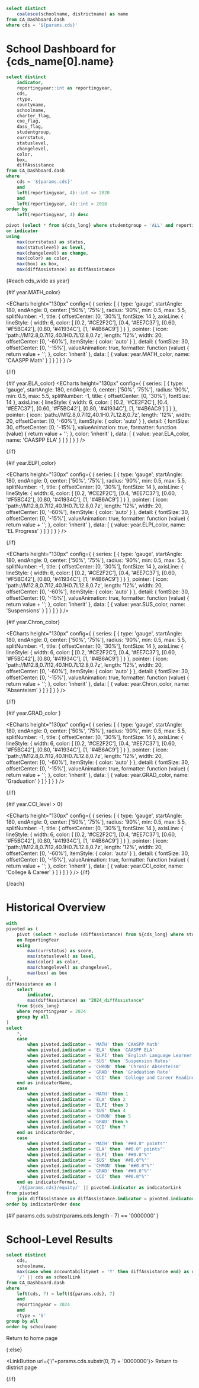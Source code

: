 ```sql cds_name
select distinct
    coalesce(schoolname, districtname) as name
from CA_Dashboard.dash
where cds = '${params.cds}'
```

# School Dashboard for {cds_name[0].name}


```sql cds_long
select distinct
    indicator,
    reportingyear::int as reportingyear,
    cds,
    rtype,
    countyname,
    schoolname,
    charter_flag,
    coe_flag,
    dass_flag,
    studentgroup,
    currstatus,
    statuslevel,
    changelevel,
    color,
    box,
    diffAssistance
from CA_Dashboard.dash
where 
    cds = '${params.cds}'
    and
    left(reportingyear, 4)::int <> 2020
    and
    left(reportingyear, 4)::int > 2018
order by
    left(reportingyear, 4) desc
```

```sql cds_wide
pivot (select * from ${cds_long} where studentgroup = 'ALL' and reportingyear = 2024)
on indicator
using
    max(currstatus) as status,
    max(statuslevel) as level,
    max(changelevel) as change,
    max(color) as color,
    max(box) as box,
    max(diffAssistance) as diffAssistance
```

{#each cds_wide as year}

<Grid cols=6>

{#if year.MATH_color}

<ECharts height="130px" config={
    {
    series: [
        {
        type: 'gauge',
        startAngle: 180,
        endAngle: 0,
        center: ['50%', '75%'],
        radius: '90%',
        min: 0.5,
        max: 5.5,
        splitNumber: -1,
        title: {
            offsetCenter: [0, '30%'],
            fontSize: 14
        },
        axisLine: {
            lineStyle: {
            width: 6,
            color: [
                [0.2, '#CE2F2C'],
                [0.4, '#EE7C37'],
                [0.60, '#F5BC42'],
                [0.80, '#41934C'],
                [1, '#4B6AC9']
            ]
            }
        },
        pointer: {
            icon: 'path://M12.8,0.7l12,40.1H0.7L12.8,0.7z',
            length: '12%',
            width: 20,
            offsetCenter: [0, '-60%'],
            itemStyle: {
            color: 'auto'
            }
        },
        detail: {
            fontSize: 30,
            offsetCenter: [0, '-15%'],
            valueAnimation: true,
            formatter: function (value) {
            return value + '';
            },
            color: 'inherit'
        },
        data: [
            {
            value: year.MATH_color,
            name: 'CAASPP Math' 
            }
        ]
        }
    ]
    }
}
/>

{/if}

{#if year.ELA_color}
<ECharts height="130px" config={
    {
    series: [
        {
        type: 'gauge',
        startAngle: 180,
        endAngle: 0,
        center: ['50%', '75%'],
        radius: '90%',
        min: 0.5,
        max: 5.5,
        splitNumber: -1,
        title: {
            offsetCenter: [0, '30%'],
            fontSize: 14
        },
        axisLine: {
            lineStyle: {
            width: 6,
            color: [
                [0.2, '#CE2F2C'],
                [0.4, '#EE7C37'],
                [0.60, '#F5BC42'],
                [0.80, '#41934C'],
                [1, '#4B6AC9']
            ]
            }
        },
        pointer: {
            icon: 'path://M12.8,0.7l12,40.1H0.7L12.8,0.7z',
            length: '12%',
            width: 20,
            offsetCenter: [0, '-60%'],
            itemStyle: {
            color: 'auto'
            }
        },
        detail: {
            fontSize: 30,
            offsetCenter: [0, '-15%'],
            valueAnimation: true,
            formatter: function (value) {
            return value + '';
            },
            color: 'inherit'
        },
        data: [
            {
            value: year.ELA_color,
            name: 'CAASPP ELA'
            }
        ]
        }
    ]
    }
}
/>

{/if}

{#if year.ELPI_color}

<ECharts height="130px" config={
    {
    series: [
        {
        type: 'gauge',
        startAngle: 180,
        endAngle: 0,
        center: ['50%', '75%'],
        radius: '90%',
        min: 0.5,
        max: 5.5,
        splitNumber: -1,
        title: {
            offsetCenter: [0, '30%'],
            fontSize: 14
        },
        axisLine: {
            lineStyle: {
            width: 6,
            color: [
                [0.2, '#CE2F2C'],
                [0.4, '#EE7C37'],
                [0.60, '#F5BC42'],
                [0.80, '#41934C'],
                [1, '#4B6AC9']
            ]
            }
        },
        pointer: {
            icon: 'path://M12.8,0.7l12,40.1H0.7L12.8,0.7z',
            length: '12%',
            width: 20,
            offsetCenter: [0, '-60%'],
            itemStyle: {
            color: 'auto'
            }
        },
        detail: {
            fontSize: 30,
            offsetCenter: [0, '-15%'],
            valueAnimation: true,
            formatter: function (value) {
            return value + '';
            },
            color: 'inherit'
        },
        data: [
            {
            value: year.ELPI_color,
            name: 'EL Progress' 
            }
        ]
        }
    ]
    }
}
/>

{/if}

<ECharts height="130px" config={
    {
    series: [
        {
        type: 'gauge',
        startAngle: 180,
        endAngle: 0,
        center: ['50%', '75%'],
        radius: '90%',
        min: 0.5,
        max: 5.5,
        splitNumber: -1,
        title: {
            offsetCenter: [0, '30%'],
            fontSize: 14
        },
        axisLine: {
            lineStyle: {
            width: 6,
            color: [
                [0.2, '#CE2F2C'],
                [0.4, '#EE7C37'],
                [0.60, '#F5BC42'],
                [0.80, '#41934C'],
                [1, '#4B6AC9']
            ]
            }
        },
        pointer: {
            icon: 'path://M12.8,0.7l12,40.1H0.7L12.8,0.7z',
            length: '12%',
            width: 20,
            offsetCenter: [0, '-60%'],
            itemStyle: {
            color: 'auto'
            }
        },
        detail: {
            fontSize: 30,
            offsetCenter: [0, '-15%'],
            valueAnimation: true,
            formatter: function (value) {
            return value + '';
            },
            color: 'inherit'
        },
        data: [
            {
            value: year.SUS_color,
            name: 'Suspensions' 
            }
        ]
        }
    ]
    }
}
/>

{#if year.Chron_color}

<ECharts height="130px" config={
    {
    series: [
        {
        type: 'gauge',
        startAngle: 180,
        endAngle: 0,
        center: ['50%', '75%'],
        radius: '90%',
        min: 0.5,
        max: 5.5,
        splitNumber: -1,
        title: {
            offsetCenter: [0, '30%'],
            fontSize: 14
        },
        axisLine: {
            lineStyle: {
            width: 6,
            color: [
                [0.2, '#CE2F2C'],
                [0.4, '#EE7C37'],
                [0.60, '#F5BC42'],
                [0.80, '#41934C'],
                [1, '#4B6AC9']
            ]
            }
        },
        pointer: {
            icon: 'path://M12.8,0.7l12,40.1H0.7L12.8,0.7z',
            length: '12%',
            width: 20,
            offsetCenter: [0, '-60%'],
            itemStyle: {
            color: 'auto'
            }
        },
        detail: {
            fontSize: 30,
            offsetCenter: [0, '-15%'],
            valueAnimation: true,
            formatter: function (value) {
            return value + '';
            },
            color: 'inherit'
        },
        data: [
            {
            value: year.Chron_color,
            name: 'Absenteism' 
            }
        ]
        }
    ]
    }
}
/>

{/if}

{#if year.GRAD_color }

<ECharts height="130px" config={
    {
    series: [
        {
        type: 'gauge',
        startAngle: 180,
        endAngle: 0,
        center: ['50%', '75%'],
        radius: '90%',
        min: 0.5,
        max: 5.5,
        splitNumber: -1,
        title: {
            offsetCenter: [0, '30%'],
            fontSize: 14
        },
        axisLine: {
            lineStyle: {
            width: 6,
            color: [
                [0.2, '#CE2F2C'],
                [0.4, '#EE7C37'],
                [0.60, '#F5BC42'],
                [0.80, '#41934C'],
                [1, '#4B6AC9']
            ]
            }
        },
        pointer: {
            icon: 'path://M12.8,0.7l12,40.1H0.7L12.8,0.7z',
            length: '12%',
            width: 20,
            offsetCenter: [0, '-60%'],
            itemStyle: {
            color: 'auto'
            }
        },
        detail: {
            fontSize: 30,
            offsetCenter: [0, '-15%'],
            valueAnimation: true,
            formatter: function (value) {
            return value + '';
            },
            color: 'inherit'
        },
        data: [
            {
            value: year.GRAD_color,
            name: 'Graduation' 
            }
        ]
        }
    ]
    }
}
/>

{/if}

{#if year.CCI_level > 0}

<ECharts height="130px" config={
    {
    series: [
        {
        type: 'gauge',
        startAngle: 180,
        endAngle: 0,
        center: ['50%', '75%'],
        radius: '90%',
        min: 0.5,
        max: 5.5,
        splitNumber: -1,
        title: {
            offsetCenter: [0, '30%'],
            fontSize: 14
        },
        axisLine: {
            lineStyle: {
            width: 6,
            color: [
                [0.2, '#CE2F2C'],
                [0.4, '#EE7C37'],
                [0.60, '#F5BC42'],
                [0.80, '#41934C'],
                [1, '#4B6AC9']
            ]
            }
        },
        pointer: {
            icon: 'path://M12.8,0.7l12,40.1H0.7L12.8,0.7z',
            length: '12%',
            width: 20,
            offsetCenter: [0, '-60%'],
            itemStyle: {
            color: 'auto'
            }
        },
        detail: {
            fontSize: 30,
            offsetCenter: [0, '-15%'],
            valueAnimation: true,
            formatter: function (value) {
            return value + '';
            },
            color: 'inherit'
        },
        data: [
            {
            value: year.CCI_color,
            name: 'College & Career' 
            }
        ]
        }
    ]
    }
}
/>
{/if}

</Grid>

{/each}


# Historical Overview

```sql cds_year
with 
pivoted as (
    pivot (select * exclude (diffAssistance) from ${cds_long} where studentgroup = 'ALL')
    on ReportingYear
    using 
        max(currstatus) as score,
        max(statuslevel) as level,
        max(color) as color,
        max(changelevel) as changelevel,
        max(box) as box
),
diffAssistance as (
    select 
        indicator, 
        max(diffAssistance) as "2024_diffAssistance" 
    from ${cds_long} 
    where reportingyear = 2024 
    group by all
)
select
    *,
    case
        when pivoted.indicator = 'MATH' then 'CAASPP Math'
        when pivoted.indicator = 'ELA' then 'CAASPP ELA'
        when pivoted.indicator = 'ELPI' then 'English Language Learner Progress'
        when pivoted.indicator = 'SUS' then 'Suspension Rates'
        when pivoted.indicator = 'CHRON' then 'Chronic Absenteism'
        when pivoted.indicator = 'GRAD' then 'Graduation Rate'
        when pivoted.indicator = 'CCI' then 'College and Career Readiness'
    end as indicatorName,
    case
        when pivoted.indicator = 'MATH' then 1
        when pivoted.indicator = 'ELA' then 2
        when pivoted.indicator = 'ELPI' then 3
        when pivoted.indicator = 'SUS' then 4
        when pivoted.indicator = 'CHRON' then 5
        when pivoted.indicator = 'GRAD' then 6
        when pivoted.indicator = 'CCI' then 7
    end as indicatorOrder,
    case
        when pivoted.indicator = 'MATH' then '##0.0" points"'
        when pivoted.indicator = 'ELA' then '##0.0" points"'
        when pivoted.indicator = 'ELPI' then '##0.0"%"'
        when pivoted.indicator = 'SUS' then '##0.0"%"'
        when pivoted.indicator = 'CHRON' then '##0.0"%"'
        when pivoted.indicator = 'GRAD' then '##0.0"%"'
        when pivoted.indicator = 'CCI' then '##0.0"%"'
    end as indicatorFormat,
    '/${params.cds}/equity/' || pivoted.indicator as indicatorLink 
from pivoted
    join diffAssistance on diffAssistance.indicator = pivoted.indicator
order by indicatorOrder desc
```

<DataTable data={cds_year} sort=indicatorOrder link=indicatorLink wrapTitles=true>
    <Column id=indicatorName title="Indicator" wrapTitles=true/>
    <Column id=2024_color title=Level colGroup=2024 align=center contentType=colorscale scaleColor={['#CE2F2C', '#EE7C37', '#F5BC42', '#41934C', '#4B6AC9']} colorBreakpoints={[1,2,3,4,5]} />
    <Column id=2024_score title=Score colGroup=2024 align=center fmtColumn=indicatorFormat/>
    <Column id=2024_diffAssistance title="Differential Assistance" colGroup=2024 align=center fmtColumn=indicatorFormat/>
    <Column id=2023_color title=Level colGroup=2023 align=center contentType=colorscale scaleColor={['#CE2F2C', '#EE7C37', '#F5BC42', '#41934C', '#4B6AC9']} colorBreakpoints={[1,2,3,4,5]} />
    <Column id=2023_score title=Score colGroup=2023 align=center fmtColumn=indicatorFormat/>
    <Column id=2022_color title=Level colGroup=2022 align=center contentType=colorscale scaleColor={['#CE2F2C', '#EE7C37', '#F5BC42', '#41934C', '#4B6AC9']} colorBreakpoints={[1,2,3,4,5]} />
    <Column id=2022_score title=Score colGroup=2022 align=center fmtColumn=indicatorFormat/>
    <Column id=2019_color title=Level colGroup=2019 align=center contentType=colorscale scaleColor={['#CE2F2C', '#EE7C37', '#F5BC42', '#41934C', '#4B6AC9']} colorBreakpoints={[1,2,3,4,5]} />
    <Column id=2019_score title=Score colGroup=2019 align=center fmtColumn=indicatorFormat/>
</DataTable>

{#if params.cds.substr(params.cds.length - 7) == '0000000' }

# School-Level Results

```sql schools
select distinct
    cds,
    schoolname,
    max(case when accountabilitymet = 'Y' then diffAssistance end) as diffAssistance,
    '/' || cds as schoolLink
from CA_Dashboard.dash
where
    left(cds, 7) = left(${params.cds}, 7)
    and
    reportingyear = 2024
    and
    rtype = 'S'
group by all
order by schoolname
```

<DataTable data={schools} search=true rows=all link=schoolLink>
    <Column id=schoolname title="School Name"/>
    <Column id=diffAssistance title="Differentiated Assistance"/>
    <Column id=schoolLink contentType=link linkLabel="Details →" align=center/>
</DataTable>

<LinkButton url='/'>
    Return to home page
</LinkButton>

{:else}

<LinkButton url={'/'+params.cds.substr(0, 7) + '0000000'}>
    Return to district page
</LinkButton>

{/if}
